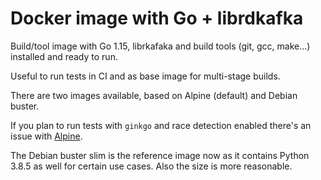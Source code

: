 # Docker image with Go + librdkafka

Build/tool image with Go 1.15, librkafaka and build tools (git, gcc, make...) installed and ready to run.

Useful to run tests in CI and as base image for multi-stage builds.

There are two images available, based on Alpine (default) and Debian buster.

If you plan to run tests with `ginkgo` and race detection enabled there's an issue with [Alpine](https://groups.google.com/forum/#!topic/golang-nuts/WnfKCoaRP_E).

The Debian buster slim is the reference image now as it contains Python 3.8.5 as well for certain use cases. Also the size is more reasonable.

